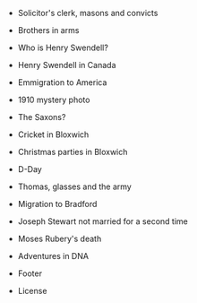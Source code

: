 * Solicitor's clerk, masons and convicts
* Brothers in arms
* Who is Henry Swendell?
* Henry Swendell in Canada
* Emmigration to America
* 1910 mystery photo
* The Saxons?
* Cricket in Bloxwich
* Christmas parties in Bloxwich
* D-Day
* Thomas, glasses and the army
* Migration to Bradford
* Joseph Stewart not married for a second time
* Moses Rubery's death
* Adventures in DNA

* Footer
* License
